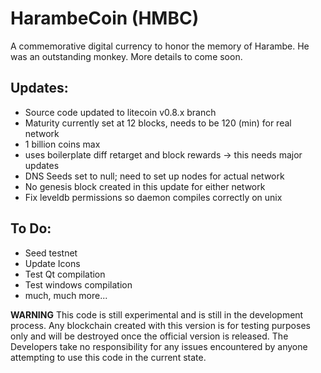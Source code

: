 HarambeCoin (HMBC)
==================

A commemorative digital currency to honor the memory of Harambe. He was
an outstanding monkey. More details to come soon.


Updates:
--------
- Source code updated to litecoin v0.8.x branch
- Maturity currently set at 12 blocks, needs to be 120 (min) for real network
- 1 billion coins max
- uses boilerplate diff retarget and block rewards -> this needs major updates
- DNS Seeds set to null; need to set up nodes for actual network
- No genesis block created in this update for either network
- Fix leveldb permissions so daemon compiles correctly on unix


To Do:
------
- Seed testnet 
- Update Icons
- Test Qt compilation
- Test windows compilation
- much, much more...



**WARNING**
This code is still experimental and is still in the development process. Any
blockchain created with this version is for testing purposes only and will be
destroyed once the official version is released. The Developers take no 
responsibility for any issues encountered by anyone attempting to use this code
in the current state.

